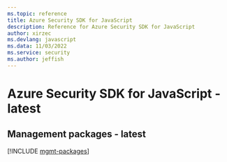 ```yaml
---
ms.topic: reference
title: Azure Security SDK for JavaScript
description: Reference for Azure Security SDK for JavaScript
author: xirzec
ms.devlang: javascript
ms.data: 11/03/2022
ms.service: security
ms.author: jeffish
---
```

# Azure Security SDK for JavaScript - latest

## Management packages - latest
[!INCLUDE [mgmt-packages](security-mgmt-index.md)]